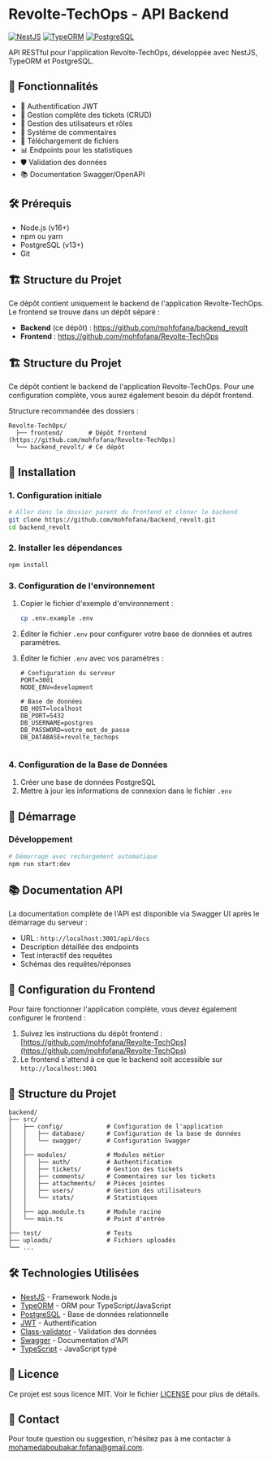 # Revolte-TechOps - API Backend

[![NestJS](https://img.shields.io/badge/NestJS-9.0.0-e0234e.svg?style=for-the-badge&logo=nestjs&logoColor=white)](https://nestjs.com/)
[![TypeORM](https://img.shields.io/badge/TypeORM-0.3.12-ff69b4.svg?style=for-the-badge)](https://typeorm.io/)
[![PostgreSQL](https://img.shields.io/badge/PostgreSQL-4169E1.svg?style=for-the-badge&logo=postgresql&logoColor=white)](https://www.postgresql.org/)

API RESTful pour l'application Revolte-TechOps, développée avec NestJS, TypeORM et PostgreSQL.

## 🚀 Fonctionnalités

- 🔐 Authentification JWT
- 📝 Gestion complète des tickets (CRUD)
- 👥 Gestion des utilisateurs et rôles
- 💬 Système de commentaires
- 📎 Téléchargement de fichiers
- 📊 Endpoints pour les statistiques
- 🛡️ Validation des données
- 📚 Documentation Swagger/OpenAPI

## 🛠 Prérequis

- Node.js (v16+)
- npm ou yarn
- PostgreSQL (v13+)
- Git

## 🏗 Structure du Projet

Ce dépôt contient uniquement le backend de l'application Revolte-TechOps. Le frontend se trouve dans un dépôt séparé :

- **Backend** (ce dépôt) : https://github.com/mohfofana/backend_revolt
- **Frontend** : https://github.com/mohfofana/Revolte-TechOps

## 🏗 Structure du Projet

Ce dépôt contient le backend de l'application Revolte-TechOps. Pour une configuration complète, vous aurez également besoin du dépôt frontend.

Structure recommandée des dossiers :
```
Revolte-TechOps/
  ├── frontend/       # Dépôt frontend (https://github.com/mohfofana/Revolte-TechOps)
  └── backend_revolt/ # Ce dépôt
```

## 🚀 Installation

### 1. Configuration initiale

```bash
# Aller dans le dossier parent du frontend et cloner le backend
git clone https://github.com/mohfofana/backend_revolt.git
cd backend_revolt
```

### 2. Installer les dépendances

```bash
npm install
```

### 3. Configuration de l'environnement

1. Copier le fichier d'exemple d'environnement :
   ```bash
   cp .env.example .env
   ```
   
2. Éditer le fichier `.env` pour configurer votre base de données et autres paramètres.

3. Éditer le fichier `.env` avec vos paramètres :
   ```env
   # Configuration du serveur
   PORT=3001
   NODE_ENV=development
   
   # Base de données
   DB_HOST=localhost
   DB_PORT=5432
   DB_USERNAME=postgres
   DB_PASSWORD=votre_mot_de_passe
   DB_DATABASE=revolte_techops


### 4. Configuration de la Base de Données

1. Créer une base de données PostgreSQL
2. Mettre à jour les informations de connexion dans le fichier `.env`

## 🚀 Démarrage

### Développement

```bash
# Démarrage avec rechargement automatique
npm run start:dev
```

## 📚 Documentation API

La documentation complète de l'API est disponible via Swagger UI après le démarrage du serveur :

- URL : `http://localhost:3001/api/docs`
- Description détaillée des endpoints
- Test interactif des requêtes
- Schémas des requêtes/réponses

## 🔌 Configuration du Frontend

Pour faire fonctionner l'application complète, vous devez également configurer le frontend :

1. Suivez les instructions du dépôt frontend : [https://github.com/mohfofana/Revolte-TechOps](https://github.com/mohfofana/Revolte-TechOps)
2. Le frontend s'attend à ce que le backend soit accessible sur `http://localhost:3001`

## 📂 Structure du Projet

```
backend/
├── src/
│   ├── config/            # Configuration de l'application
│   │   ├── database/      # Configuration de la base de données
│   │   └── swagger/       # Configuration Swagger
│   │
│   ├── modules/           # Modules métier
│   │   ├── auth/          # Authentification
│   │   ├── tickets/       # Gestion des tickets
│   │   ├── comments/      # Commentaires sur les tickets
│   │   ├── attachments/   # Pièces jointes
│   │   ├── users/         # Gestion des utilisateurs
│   │   └── stats/         # Statistiques
│   │
│   ├── app.module.ts      # Module racine
│   └── main.ts            # Point d'entrée
│
├── test/                  # Tests
├── uploads/               # Fichiers uploadés
└── ...
```


## 🛠 Technologies Utilisées

- [NestJS](https://nestjs.com/) - Framework Node.js
- [TypeORM](https://typeorm.io/) - ORM pour TypeScript/JavaScript
- [PostgreSQL](https://www.postgresql.org/) - Base de données relationnelle
- [JWT](https://jwt.io/) - Authentification
- [Class-validator](https://github.com/typestack/class-validator) - Validation des données
- [Swagger](https://swagger.io/) - Documentation d'API
- [TypeScript](https://www.typescriptlang.org/) - JavaScript typé

## 📝 Licence

Ce projet est sous licence MIT. Voir le fichier [LICENSE](LICENSE) pour plus de détails.

## 📧 Contact

Pour toute question ou suggestion, n'hésitez pas à me contacter à [mohamedaboubakar.fofana@gmail.com](mailto:mohamedaboubakar.fofana@gmail.com).
